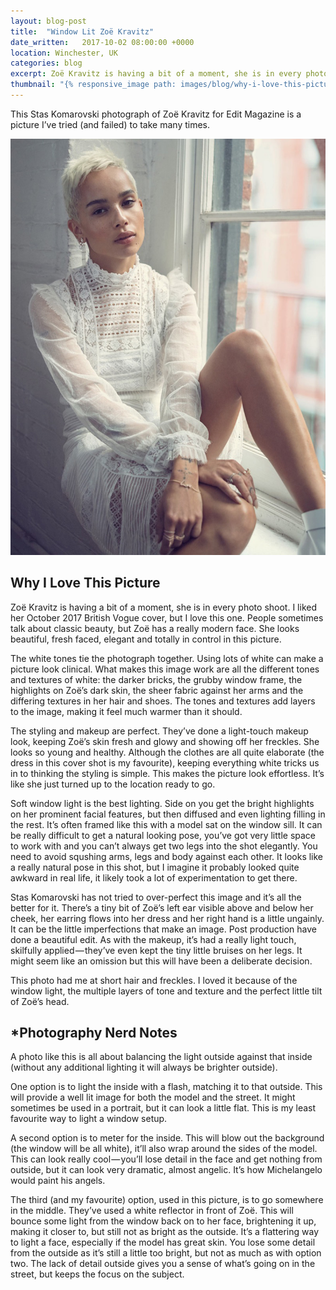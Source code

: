 ```yaml
---
layout: blog-post
title:  "Window Lit Zoë Kravitz"
date_written:   2017-10-02 08:00:00 +0000
location: Winchester, UK
categories: blog
excerpt: Zoë Kravitz is having a bit of a moment, she is in every photo shoot. This Stas Komarovski photograph of her is a picture I’ve tried (and failed) to take many times.
thumbnail: "{% responsive_image path: images/blog/why-i-love-this-picture/zoe.jpg class: wide %}"
---
```

This Stas Komarovski photograph of Zoë Kravitz for Edit Magazine is a picture I’ve tried (and failed) to take many times.

![Photographer: Stas Komarovski, Model: Zoë Kravitz.](/images/blog/why-i-love-this-picture/zoe.jpg "Photographer: Stas Komarovski, Model: Zoë Kravitz.")

## Why I Love This Picture
Zoë Kravitz is having a bit of a moment, she is in every photo shoot. I liked her October 2017 British Vogue cover, but I love this one. People sometimes talk about classic beauty, but Zoë has a really modern face. She looks beautiful, fresh faced, elegant and totally in control in this picture.

The white tones tie the photograph together. Using lots of white can make a picture look clinical. What makes this image work are all the different tones and textures of white: the darker bricks, the grubby window frame, the highlights on Zoë’s dark skin, the sheer fabric against her arms and the differing textures in her hair and shoes. The tones and textures add layers to the image, making it feel much warmer than it should.

The styling and makeup are perfect. They’ve done a light-touch makeup look, keeping Zoë’s skin fresh and glowy and showing off her freckles. She looks so young and healthy. Although the clothes are all quite elaborate (the dress in this cover shot is my favourite), keeping everything white tricks us in to thinking the styling is simple. This makes the picture look effortless. It’s like she just turned up to the location ready to go.

Soft window light is the best lighting. Side on you get the bright highlights on her prominent facial features, but then diffused and even lighting filling in the rest. It’s often framed like this with a model sat on the window sill. It can be really difficult to get a natural looking pose, you’ve got very little space to work with and you can’t always get two legs into the shot elegantly. You need to avoid squshing arms, legs and body against each other. It looks like a really natural pose in this shot, but I imagine it probably looked quite awkward in real life, it likely took a lot of experimentation to get there.

Stas Komarovski has not tried to over-perfect this image and it’s all the better for it. There’s a tiny bit of Zoë’s left ear visible above and below her cheek, her earring flows into her dress and her right hand is a little ungainly. It can be the little imperfections that make an image. Post production have done a beautiful edit. As with the makeup, it’s had a really light touch, skilfully applied — they’ve even kept the tiny little bruises on her legs. It might seem like an omission but this will have been a deliberate decision.

This photo had me at short hair and freckles. I loved it because of the window light, the multiple layers of tone and texture and the perfect little tilt of Zoë’s head.

## \*Photography Nerd Notes
A photo like this is all about balancing the light outside against that inside (without any additional lighting it will always be brighter outside).

One option is to light the inside with a flash, matching it to that outside. This will provide a well lit image for both the model and the street. It might sometimes be used in a portrait, but it can look a little flat. This is my least favourite way to light a window setup.

A second option is to meter for the inside. This will blow out the background (the window will be all white), it’ll also wrap around the sides of the model. This can look really cool — you’ll lose detail in the face and get nothing from outside, but it can look very dramatic, almost angelic. It’s how Michelangelo would paint his angels.

The third (and my favourite) option, used in this picture, is to go somewhere in the middle. They’ve used a white reflector in front of Zoë. This will bounce some light from the window back on to her face, brightening it up, making it closer to, but still not as bright as the outside. It’s a flattering way to light a face, especially if the model has great skin. You lose some detail from the outside as it’s still a little too bright, but not as much as with option two. The lack of detail outside gives you a sense of what’s going on in the street, but keeps the focus on the subject.
